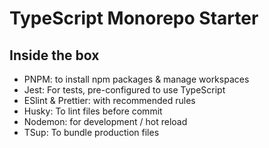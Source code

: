 # TypeScript Monorepo Starter

## Inside the box

- PNPM: to install npm packages & manage workspaces
- Jest: For tests, pre-configured to use TypeScript
- ESlint & Prettier: with recommended rules
- Husky: To lint files before commit
- Nodemon: for development / hot reload
- TSup: To bundle production files
